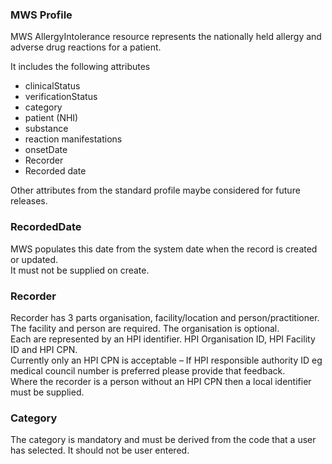 ### MWS Profile

MWS AllergyIntolerance resource represents the nationally held allergy and adverse drug reactions for a patient. 

It includes the following attributes 
* clinicalStatus
* verificationStatus 
* category
* patient (NHI)
* substance 
* reaction manifestations
* onsetDate
* Recorder
* Recorded date

Other attributes from the standard profile maybe considered for future releases.

### RecordedDate

MWS populates this date from the system date when the record is created or updated. <br />
It must not be supplied on create.

### Recorder

Recorder has 3 parts organisation, facility/location and person/practitioner.<br />
The facility and person are required. The organisation is optional.<br />
Each are represented by an HPI identifier. HPI Organisation ID, HPI Facility ID and HPI CPN.<br />
Currently only an HPI CPN is acceptable – If HPI responsible authority ID eg medical council number is preferred please provide that feedback.<br />
Where the recorder is a person without an HPI CPN then a local identifier must be supplied.<br />

### Category
The category is mandatory and must be derived from the code that a user has selected. It should not be user entered.

